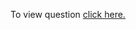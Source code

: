 To view question <a href="https://practice.geeksforgeeks.org/problems/n-meetings-in-one-room-1587115620/1" target="_blank">click here.</a>
